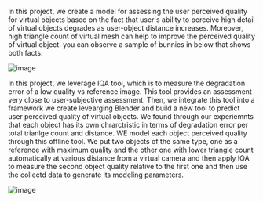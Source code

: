 In this project, we create a model for assessing the user perceived quality for virtual objects based on the fact that user's ability to perceive high detail of virtual objects
degrades as user-object distance increases. Moreover, high triangle count of virtual mesh can help to improve the perceived quality of virtual object.
you can observe a sample of bunnies in below that shows both facts:

![image](https://github.com/Niloofar-didar/Autonomous-Vobject-model-retrival/assets/27611369/3d0a3c29-891a-4141-8d31-000ef2a08ca9)


In this project, we leverage IQA tool, which is to measure the degradation error of a low quality vs reference image. This tool provides an assessment very close to user-subjective assessment. Then, we integrate this tool into a framework we create levearging Blender and build a new tool to predict user perceived quality of virtual objects.
We found through our experiemnts that each object has its own chrarctristic in terms of degradation error per total trianlge count and distance.
WE model each object perceived quality through this offline tool. We put two objects of the same type, one as a reference with maximum quality and the other one with lower triangle count automatically at various distance from a virtual camera and then apply IQA to measure the second object quality relative to the first one and then use the collectd data to generate its modeling parameters.

![image](https://github.com/Niloofar-didar/Autonomous-Vobject-model-retrival/assets/27611369/5781e0de-a6c9-491b-8072-519562fbee19)

